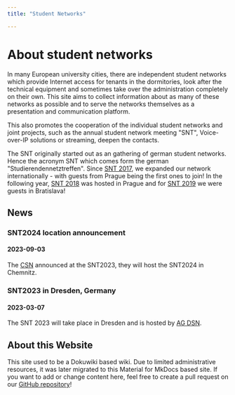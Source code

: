 ```yaml
---
title: "Student Networks"

---
```


# About student networks

In many European university cities, there are independent student networks which provide Internet access for tenants in the dormitories, look after the technical equipment and sometimes take over the administration completely on their own. This site aims to collect information about as many of these networks as possible and to serve the networks themselves as a presentation and communication platform.

This also promotes the cooperation of the individual student networks and joint projects, such as the annual student network meeting "SNT", Voice-over-IP solutions or streaming, deepen the contacts.

The SNT originally started out as an gathering of german student networks. Hence the acronym SNT which comes form the german "Studierendennetztreffen". Since [SNT 2017](Meetings/snt2017.md), we expanded our network internationally - with guests from Prague being the first ones to join! In the following year, [SNT 2018](Meetings/snt2018.md) was hosted in Prague and for [SNT 2019](Meetings/snt2019.md) we were guests in Bratislava!

## News

### SNT2024 location announcement
#### 2023-09-03
The [CSN](Networks/chemnitz_csn) announced at the SNT2023, they will host the SNT2024 in Chemnitz.

### SNT2023 in Dresden, Germany
#### 2023-03-07
The SNT 2023 will take place in Dresden and is hosted by [AG DSN](Networks/dresden_agdsn).

## About this Website

This site used to be a Dokuwiki based wiki. Due to limited administrative resources, it was later migrated to this Material for MkDocs based site. If you want to add or change content here, feel free to create a pull request on our [GitHub repository](https://github.com/studnetze/studnetze-website)!